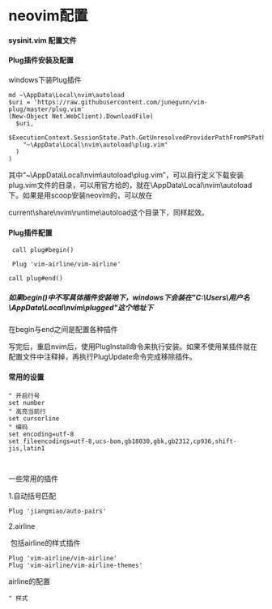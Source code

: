 # neovim配置

#### sysinit.vim 配置文件

#### Plug插件安装及配置



windows下装Plug插件

```po
md ~\AppData\Local\nvim\autoload
$uri = 'https://raw.githubusercontent.com/junegunn/vim-plug/master/plug.vim'
(New-Object Net.WebClient).DownloadFile(
  $uri,
  $ExecutionContext.SessionState.Path.GetUnresolvedProviderPathFromPSPath(
    "~\AppData\Local\nvim\autoload\plug.vim"
  )
)
```



其中“~\AppData\Local\nvim\autoload\plug.vim”，可以自行定义下载安装plug.vim文件的目录，可以用官方给的，就在\AppData\Local\nvim\autoload下。如果是用scoop安装neovim的，可以放在

current\share\nvim\runtime\autoload这个目录下，同样起效。

#### Plug插件配置

```vim
 call plug#begin()

 Plug 'vim-airline/vim-airline'

call plug#end()
```

##### 如果begin()中不写具体插件安装地下，windows下会装在"C:\Users\用户名\AppData\Local\nvim\plugged"这个地址下

在begin与end之间是配置各种插件

写完后，重启nvim后，使用PlugInstall命令来执行安装。如果不使用某插件就在配置文件中注释掉，再执行PlugUpdate命令完成移除插件。



#### 常用的设置

```vim
" 开启行号
set number
" 高亮当前行
set cursorline
" 编码
set encoding=utf-8
set fileencodings=utf-8,ucs-bom,gb18030,gbk,gb2312,cp936,shift-jis,latin1



```









一些常用的插件



1.自动括号匹配

```vim
Plug 'jiangmiao/auto-pairs'
```



2.airline

​	包括airline的样式插件

```vim
Plug 'vim-airline/vim-airline'
Plug 'vim-airline/vim-airline-themes'
```



airline的配置

```vim
" 样式



```











